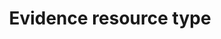 ---
title: 'Evidence resource type'
field: 'is.evidenceResourceType'
slug: 'impact-evidence-resource-type'
comment: 'select from control list'
required: False
vocabulary: 'vocabulary.txt'
module: 'Impact'
cluster: 'Impact'
policy: 'Controlled value. Single select from control list.'
layout: 'home'
---